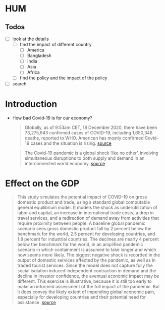 # HUM
## Todos
- [ ] look at the details 
	- [ ] find the impact of different country
		- [ ] America
		- [ ] Bangladesh
		- [ ] India
		- [ ] Asia
		- [ ] Africa
	- [ ] find the policy and the impact of the policy
- [ ] search

# Introduction
- How bad Covid-19 is for our economy?
	> Globally, as of 9:53am CET, 18 December 2020, there have been 73,275,943 confirmed cases of COVID-19, including 1,650,348 deaths, reported to WHO. 
	> American has mostly confirmed Covid-19 cases and the situation is rising.
	> [source](https://covid19.who.int/?gclid=Cj0KCQiAw_H-BRD-ARIsALQE_2M2PfOeFW3JWQoWhaMlz8gWJiLw2bHnFn8x07r4jDFzQeuz9gTJeIgaAj_xEALw_wcB)

	>The Covid-19 pandemic is a global shock ‘like no other’, involving simultaneous disruptions to both supply and demand in an interconnected world economy.
	>[source](https://voxeu.org/article/economic-consequences-covid-19-multi-country-analysis)

# Effect on the GDP
> This study simulates the potential impact of COVID-19 on gross domestic product and trade, using a standard global computable general equilibrium model. It models the shock as underutilization of labor and capital, an increase in international trade costs, a drop in travel services, and a redirection of demand away from activities that require proximity between people. A baseline global pandemic scenario sees gross domestic product fall by 2 percent below the benchmark for the world, 2.5 percent for developing countries, and 1.8 percent for industrial countries. The declines are nearly 4 percent below the benchmark for the world, in an amplified pandemic scenario in which containment is assumed to take longer and which now seems more likely. The biggest negative shock is recorded in the output of domestic services affected by the pandemic, as well as in traded tourist services. Since the model does not capture fully the social isolation induced independent contraction in demand and the decline in investor confidence, the eventual economic impact may be different. This exercise is illustrative, because it is still too early to make an informed assessment of the full impact of the pandemic. But it does convey the likely extent of impending global economic pain, especially for developing countries and their potential need for assistance.
> [source](https://openknowledge.worldbank.org/handle/10986/33605)